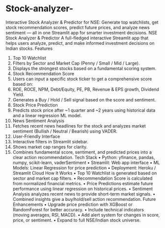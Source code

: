 # Stock-analyzer-
Interactive Stock Analyzer & Predictor for NSE: Generate top watchlists, get stock recommendation scores, predict future prices, and analyze news sentiment — all in one Streamlit app for smarter investment decisions. NSE Stock Analyzer & Predictor
A full-fledged interactive Streamlit app that helps users analyze, predict, and make informed investment decisions on Indian stocks.
Features
1.	Top 10 Watchlist
2.	Filters by Sector and Market Cap (Penny / Small / Mid / Large).
3.	Displays the strongest stocks based on a fundamental scoring system.
4.	Stock Recommendation Score
5.	Users can input a specific stock ticker to get a comprehensive score based on:
6.	ROE, ROCE, NPM, Debt/Equity, PE, PB, Revenue & EPS growth, Dividend Yield.
7.	Generates a Buy / Hold / Sell signal based on the score and sentiment.
8.	Stock Price Prediction
9.	Predicts stock price after ~1 quarter and ~2 years using historical data and a linear regression ML model.
10.	News Sentiment Analysis
11.	Fetches recent news headlines for the stock and analyzes market sentiment (Bullish / Neutral / Bearish) using VADER.
12.	User-Friendly Interface
13.	Interactive filters in Streamlit sidebar.
14.	Shows market cap ranges for clarity.
15.	Combines fundamental score, sentiment, and predicted prices into a clear action recommendation.
Tech Stack
•	Python: yfinance, pandas, numpy, scikit-learn, vaderSentiment
•	Streamlit: Web app interface
•	ML Models: Linear Regression for price prediction
•	Deployment: Heroku / Streamlit Cloud
How It Works
•	Top 10 Watchlist is generated based on sector and market cap filters.
•	Recommendation Score is calculated from normalized financial metrics.
•	Price Predictions estimate future performance using linear regression on historical prices.
•	Sentiment Analysis analyzes recent news to provide short-term market signals.
•	Combined insights give a buy/hold/sell action recommendation.
Future Enhancements
•	Upgrade price prediction with XGBoost or RandomForest for better accuracy.
•	Include technical indicators (moving averages, RSI, MACD).
•	Add alert system for changes in score, price, or sentiment.
•	Expand to full NSE/Indian stock universe.

